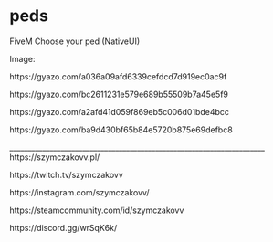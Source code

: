 # peds
 FiveM Choose your ped (NativeUI)

Image:
<p></p>
https://gyazo.com/a036a09afd6339cefdcd7d919ec0ac9f
<p></p>
https://gyazo.com/bc2611231e579e689b55509b7a45e5f9
<p></p>
https://gyazo.com/a2afd41d059f869eb5c006d01bde4bcc
<p></p>
https://gyazo.com/ba9d430bf65b84e5720b875e69defbc8

<p></p>
______________________________________________________________________
https://szymczakovv.pl/
<p></p>
https://twitch.tv/szymczakovv
<p></p>
https://instagram.com/szymczakovv/
<p></p>
https://steamcommunity.com/id/szymczakovv
<p></p>
https://discord.gg/wrSqK6k/
